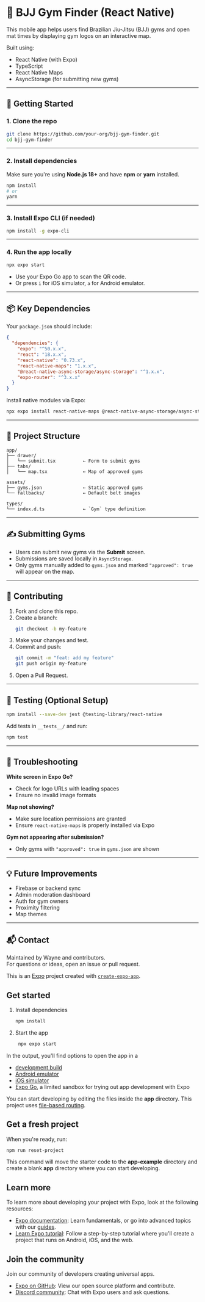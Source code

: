 # 🥋 BJJ Gym Finder (React Native)

This mobile app helps users find Brazilian Jiu-Jitsu (BJJ) gyms and open mat times by displaying gym logos on an interactive map.

Built using:
- React Native (with Expo)
- TypeScript
- React Native Maps
- AsyncStorage (for submitting new gyms)

---

## 🚀 Getting Started

### 1. Clone the repo

```bash
git clone https://github.com/your-org/bjj-gym-finder.git
cd bjj-gym-finder
```

---

### 2. Install dependencies

Make sure you're using **Node.js 18+** and have **npm** or **yarn** installed.

```bash
npm install
# or
yarn
```

---

### 3. Install Expo CLI (if needed)

```bash
npm install -g expo-cli
```

---

### 4. Run the app locally

```bash
npx expo start
```

- Use your Expo Go app to scan the QR code.
- Or press `i` for iOS simulator, `a` for Android emulator.

---

## 📦 Key Dependencies

Your `package.json` should include:

```json
{
  "dependencies": {
    "expo": "^50.x.x",
    "react": "18.x.x",
    "react-native": "0.73.x",
    "react-native-maps": "1.x.x",
    "@react-native-async-storage/async-storage": "^1.x.x",
    "expo-router": "^3.x.x"
  }
}
```

Install native modules via Expo:

```bash
npx expo install react-native-maps @react-native-async-storage/async-storage
```

---

## 📁 Project Structure

```
app/
├── drawer/
│   └── submit.tsx          ← Form to submit gyms
├── tabs/
│   └── map.tsx             ← Map of approved gyms

assets/
├── gyms.json               ← Static approved gyms
└── fallbacks/              ← Default belt images

types/
└── index.d.ts              ← `Gym` type definition
```

---

## ✍️ Submitting Gyms

- Users can submit new gyms via the **Submit** screen.
- Submissions are saved locally in `AsyncStorage`.
- Only gyms manually added to `gyms.json` and marked `"approved": true` will appear on the map.

---

## 🤝 Contributing

1. Fork and clone this repo.
2. Create a branch:  
   ```bash
   git checkout -b my-feature
   ```
3. Make your changes and test.
4. Commit and push:  
   ```bash
   git commit -m "feat: add my feature"
   git push origin my-feature
   ```
5. Open a Pull Request.

---

## 🧪 Testing (Optional Setup)

```bash
npm install --save-dev jest @testing-library/react-native
```

Add tests in `__tests__/` and run:

```bash
npm test
```

---

## 🧯 Troubleshooting

**White screen in Expo Go?**
- Check for logo URLs with leading spaces
- Ensure no invalid image formats

**Map not showing?**
- Make sure location permissions are granted
- Ensure `react-native-maps` is properly installed via Expo

**Gym not appearing after submission?**
- Only gyms with `"approved": true` in `gyms.json` are shown

---

## 💡 Future Improvements

- Firebase or backend sync
- Admin moderation dashboard
- Auth for gym owners
- Proximity filtering
- Map themes

---

## 📬 Contact

Maintained by Wayne and contributors.  
For questions or ideas, open an issue or pull request.

This is an [Expo](https://expo.dev) project created with [`create-expo-app`](https://www.npmjs.com/package/create-expo-app).

## Get started

1. Install dependencies

   ```bash
   npm install
   ```

2. Start the app

   ```bash
    npx expo start
   ```

In the output, you'll find options to open the app in a

- [development build](https://docs.expo.dev/develop/development-builds/introduction/)
- [Android emulator](https://docs.expo.dev/workflow/android-studio-emulator/)
- [iOS simulator](https://docs.expo.dev/workflow/ios-simulator/)
- [Expo Go](https://expo.dev/go), a limited sandbox for trying out app development with Expo

You can start developing by editing the files inside the **app** directory. This project uses [file-based routing](https://docs.expo.dev/router/introduction).

## Get a fresh project

When you're ready, run:

```bash
npm run reset-project
```

This command will move the starter code to the **app-example** directory and create a blank **app** directory where you can start developing.

## Learn more

To learn more about developing your project with Expo, look at the following resources:

- [Expo documentation](https://docs.expo.dev/): Learn fundamentals, or go into advanced topics with our [guides](https://docs.expo.dev/guides).
- [Learn Expo tutorial](https://docs.expo.dev/tutorial/introduction/): Follow a step-by-step tutorial where you'll create a project that runs on Android, iOS, and the web.

## Join the community

Join our community of developers creating universal apps.

- [Expo on GitHub](https://github.com/expo/expo): View our open source platform and contribute.
- [Discord community](https://chat.expo.dev): Chat with Expo users and ask questions.
